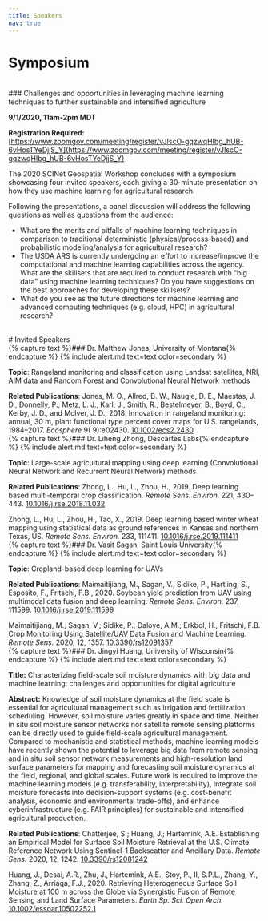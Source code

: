 ```yaml
---
title: Speakers
nav: true
---
```


# Symposium
<br>
### Challenges and opportunities in leveraging machine learning techniques to further sustainable and intensified agriculture

**9/1/2020, 11am-2pm MDT**

**Registration Required:** [https://www.zoomgov.com/meeting/register/vJIscO-gqzwqHIbg_hUB-6vHosTYeDjjS_Y](https://www.zoomgov.com/meeting/register/vJIscO-gqzwqHIbg_hUB-6vHosTYeDjjS_Y)

The 2020 SCINet Geospatial Workshop concludes with a symposium showcasing four invited speakers, each giving a 30-minute presentation on how they use machine learning for agricultural research. 

Following the presentations, a panel discussion will address the following questions as well as questions from the audience:
- What are the merits and pitfalls of machine learning techniques in comparison to traditional deterministic (physical/process-based) and probabilistic modeling/analysis for agricultural research?
- The USDA ARS is currently undergoing an effort to increase/improve the computational and machine learning capabilities across the agency. What are the skillsets that are required to conduct research with “big data” using machine learning techniques? Do you have suggestions on the best approaches for developing these skillsets?
- What do you see as the future directions for machine learning and advanced computing techniques (e.g. cloud, HPC) in agricultural research?

<br>
# Invited Speakers
<br>
{% capture text %}### Dr. Matthew Jones, University of Montana{% endcapture %}
{% include alert.md text=text color=secondary %}

**Topic**: Rangeland monitoring and classification using Landsat satellites, NRI, AIM data and Random Forest and Convolutional Neural Network methods

**Related Publications**: 
Jones, M. O., Allred, B. W., Naugle, D. E., Maestas, J. D., Donnelly, P., Metz, L. J., Karl, J., Smith, R., Bestelmeyer, B., Boyd, C., Kerby, J. D., and McIver, J. D., 2018. Innovation in rangeland monitoring: annual, 30 m, plant functional type percent cover maps for U.S. rangelands, 1984–2017. *Ecosphere* 9( 9):e02430. [10.1002/ecs2.2430](10.1002/ecs2.2430)
<br>
{% capture text %}### Dr. Liheng Zhong, Descartes Labs{% endcapture %}
{% include alert.md text=text color=secondary %}

**Topic**: Large-scale agricultural mapping using deep learning (Convolutional Neural Network and Recurrent Neural Network) methods

**Related Publications**:
Zhong, L., Hu, L., Zhou, H., 2019. Deep learning based multi-temporal crop classification. *Remote Sens. Environ.* 221, 430–443. [10.1016/j.rse.2018.11.032](10.1016/j.rse.2018.11.032)

Zhong, L., Hu, L., Zhou, H., Tao, X., 2019. Deep learning based winter wheat mapping using statistical data as ground references in Kansas and northern Texas, US. *Remote Sens. Environ.* 233, 111411. [10.1016/j.rse.2019.111411](10.1016/j.rse.2019.111411)
<br>
{% capture text %}### Dr. Vasit Sagan, Saint Louis University{% endcapture %}
{% include alert.md text=text color=secondary %}

**Topic**: Cropland-based deep learning for UAVs 

**Related Publications**:
Maimaitijiang, M., Sagan, V., Sidike, P., Hartling, S., Esposito, F., Fritschi, F.B., 2020. Soybean yield prediction from UAV using multimodal data fusion and deep learning. *Remote Sens. Environ.* 237, 111599. [10.1016/j.rse.2019.111599](10.1016/j.rse.2019.111599)

Maimaitijiang, M.; Sagan, V.; Sidike, P.; Daloye, A.M.; Erkbol, H.; Fritschi, F.B. Crop Monitoring Using Satellite/UAV Data Fusion and Machine Learning. *Remote Sens.* 2020, 12, 1357. [10.3390/rs12091357](10.3390/rs12091357)
<br>
{% capture text %}### Dr. Jingyi Huang, University of Wisconsin{% endcapture %}
{% include alert.md text=text color=secondary %}

**Title:** Characterizing field-scale soil moisture dynamics with big data and machine learning: challenges and opportunities for digital agriculture

**Abstract:** Knowledge of soil moisture dynamics at the field scale is essential for agricultural management such as irrigation and fertilization scheduling. However, soil moisture varies greatly in space and time. Neither in situ soil moisture sensor networks nor satellite remote sensing platforms can be directly used to guide field-scale agricultural management. Compared to mechanistic and statistical methods, machine learning models have recently shown the potential to leverage big data from remote sensing and in situ soil sensor network measurements and high-resolution land surface parameters for mapping and forecasting soil moisture dynamics at the field, regional, and global scales. Future work is required to improve the machine learning models (e.g. transferability, interpretability), integrate soil moisture forecasts into decision-support systems (e.g. cost-benefit analysis, economic and environmental trade-offs), and enhance cyberinfrastructure (e.g. FAIR principles) for sustainable and intensified agricultural production. 

**Related Publications**:
Chatterjee, S.; Huang, J.; Hartemink, A.E. Establishing an Empirical Model for Surface Soil Moisture Retrieval at the U.S. Climate Reference Network Using Sentinel-1 Backscatter and Ancillary Data. *Remote Sens.* 2020, 12, 1242. [10.3390/rs12081242](10.3390/rs12081242)

Huang, J., Desai, A.R., Zhu, J., Hartemink, A.E., Stoy, P., II, S.P.L., Zhang, Y., Zhang, Z., Arriaga, F.J., 2020. Retrieving Heterogeneous Surface Soil Moisture at 100 m across the Globe via Synergistic Fusion of Remote Sensing and Land Surface Parameters. *Earth Sp. Sci. Open Arch.* [10.1002/essoar.10502252.1](10.1002/essoar.10502252.1)
